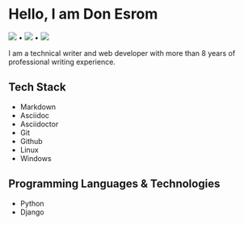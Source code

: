 # Hello, I am Don Esrom

[<img src="https://img.shields.io/badge/Website-Content-brightgreen.svg?logo=LOGO">](<https://donesrom.hashnode.dev/>)
• [<img src="https://img.shields.io/badge/Twitter-Handle-blue.svg?logo=LOGO">](<https://twitter.com/Donesrom>) • [<img src="https://img.shields.io/badge/Email-Me-red.svg?logo=LOGO">](<mailto:donesrom@gmail.com>)


I am a technical writer and web developer with more than 8 years of professional writing experience. 

## Tech Stack
- Markdown
- Asciidoc
- Asciidoctor
- Git
- Github
- Linux
- Windows

## Programming Languages & Technologies 
- Python
- Django

<!---
Donesrom/Donesrom is a ✨ special ✨ repository because its `README.md` (this file) appears on your GitHub profile.
You can click the Preview link to take a look at your changes.
--->
